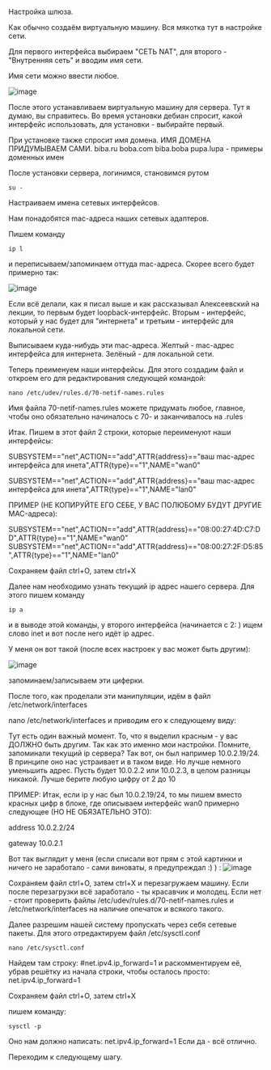 Настройка шлюза. 

Как обычно создаём виртуальную машину.
Вся мякотка тут в настройке сети.

Для первого интерфейса выбираем "СЕТЬ NAT", для второго - "Внутренняя сеть" и вводим имя сети.

Имя сети можно ввести любое. 

![image](https://user-images.githubusercontent.com/65608414/102971610-7daf3500-451b-11eb-9401-fc9b91d4d033.png)

После этого устанавливаем виртуальную машину для сервера. Тут я думаю, вы справитесь. Во время установки дебиан спросит, какой интерфейс использовать, для установки - выбирайте первый. 

При установке также спросит имя домена. ИМЯ ДОМЕНА ПРИДУМЫВАЕМ САМИ. biba.ru boba.com biba.boba pupa.lupa - примеры доменных имен

После установки сервера, логинимся, становимся рутом

`su -`

Настраиваем имена сетевых интерфейсов. 

Нам понадобятся mac-адреса наших сетевых адаптеров.

Пишем команду 

`ip l`

и переписываем/запоминаем оттуда mac-адреса. Скорее всего будет примерно так:

![image](https://user-images.githubusercontent.com/65608414/118691089-27bc9000-b822-11eb-9042-74125bd114ba.png)

Если всё делали, как я писал выше и как рассказывал Алексеевский на лекции, то первым будет loopback-интерфейс. Вторым - интерфейс, который у нас будет для "интернета" и третьим - интерфейс для локальной сети. 

Выписываем куда-нибудь эти mac-адреса. Желтый - mac-адрес интерфейса для интернета. Зелёный - для локальной сети.

Теперь преименуем наши интерфейсы. Для этого создадим файл и откроем его для редактирования следующей командой:

`nano /etc/udev/rules.d/70-netif-names.rules`

Имя файла 70-netif-names.rules можете придумать любое, главное, чтобы оно обязательно начиналось с 70- и заканчивалось на .rules

Итак. Пишем в этот файл 2 строки, которые переименуют наши интерфейсы:

SUBSYSTEM=="net",ACTION=="add",ATTR{address}=="ваш mac-адрес интерфейса для инета",ATTR{type}=="1",NAME="wan0"

SUBSYSTEM=="net",ACTION=="add",ATTR{address}=="ваш mac-адрес интерфейса для инета",ATTR{type}=="1",NAME="lan0"

ПРИМЕР (НЕ КОПИРУЙТЕ ЕГО СЕБЕ, У ВАС ПОЛЮБОМУ БУДУТ ДРУГИЕ MAC-адреса):

SUBSYSTEM=="net",ACTION=="add",ATTR{address}=="08:00:27:4D:C7:DD",ATTR{type}=="1",NAME="wan0"
SUBSYSTEM=="net",ACTION=="add",ATTR{address}=="08:00:27:2F:D5:85",ATTR{type}=="1",NAME="lan0"

Сохраняем файл ctrl+O, затем ctrl+X

Далее нам необходимо узнать текущий ip адрес нашего сервера. Для этого пишем команду 

`ip a`

и в выводе этой команды, у второго интерфейса (начинается с 2: ) ищем слово inet и вот после него идёт ip адрес. 

У меня он вот такой (после всех настроек у вас может быть другим):

![image](https://user-images.githubusercontent.com/65608414/118692982-0f4d7500-b824-11eb-94a2-34e260099eb6.png)

запоминаем/записываем эти циферки.

После того, как проделали эти манипуляции, идём в файл /etc/network/interfaces

nano /etc/network/interfaces и приводим его к следующему виду:

Тут есть один важный момент. То, что я выделил красным - у вас ДОЛЖНО быть другим. Так как это именно мои настройки. Помните, запоминали текущий ip сервера? Так вот, он был например 10.0.2.19/24. В принципе оно нас устраивает и в таком виде. Но лучше немного уменьшить адрес. Пусть будет 10.0.2.2 или 10.0.2.3, в целом разницы никакой. Лучше берите любую цифру от 2 до 10

ПРИМЕР: Итак, если ip у нас был 10.0.2.19/24, то мы пишем вместо красных цифр в блоке, где описываем интерфейс wan0 примерно следующее (НО НЕ ОБЯЗАТЕЛЬНО ЭТО):

address 10.0.2.2/24

gateway 10.0.2.1

Вот так выглядит у меня (если списали вот прям с этой картинки и ничего не заработало - сами виноваты, я предупреждал :) ) :
![image](https://user-images.githubusercontent.com/65608414/118693440-7834ed00-b824-11eb-91f1-952a3c99c4c1.png)

Сохраняем файл ctrl+O, затем ctrl+X и перезагружаем машину. 
Если после перезагрузки всё заработало - ты красавчик и молодец. Если нет - стоит проверить файлы /etc/udev/rules.d/70-netif-names.rules и /etc/network/interfaces на наличие опечаток и всякого такого. 

Далее разрешим нашей систему пропускать через себя сетевые пакеты. Для этого отредактируем файл /etc/sysctl.conf

`nano /etc/sysctl.conf`

Найдем там строку: 
#net.ipv4.ip_forward=1
и раскомментируем её, убрав решётку из начала строки, чтобы осталось просто:
net.ipv4.ip_forward=1

Сохраняем файл ctrl+O, затем ctrl+X

пишем команду:

`sysctl -p`

Оно нам должно написать:
net.ipv4.ip_forward=1
Если да - всё отлично.

Переходим к следующему шагу.
